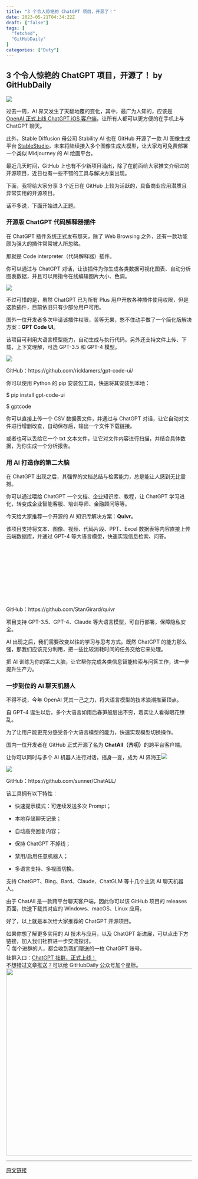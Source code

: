 ```yaml
---
title: "3 个令人惊艳的 ChatGPT 项目，开源了！"
date: 2023-05-21T04:34:22Z
draft: ["false"]
tags: [
  "fetched",
  "GitHubDaily"
]
categories: ["Duty"]
---
```

3 个令人惊艳的 ChatGPT 项目，开源了！ by GitHubDaily
------
<div><section data-mpa-powered-by="yiban.io"><img data-cropselx1="0" data-cropselx2="561" data-cropsely1="0" data-cropsely2="314" data-galleryid="" data-ratio="0.5564814814814815" data-s="300,640" data-src="https://mmbiz.qpic.cn/mmbiz_jpg/uDRkMWLia28iaoDGhq7rRoHdKwDib2yZufu7eEIcpkDQSic7fAGIa9XF5adux24icZUDcMJ8f9D5dlN7ibmraQkAUeaQ/640?wx_fmt=jpeg" data-type="jpeg" data-w="1080" src="https://mmbiz.qpic.cn/mmbiz_jpg/uDRkMWLia28iaoDGhq7rRoHdKwDib2yZufu7eEIcpkDQSic7fAGIa9XF5adux24icZUDcMJ8f9D5dlN7ibmraQkAUeaQ/640?wx_fmt=jpeg"></section><p cid="n44" mdtype="paragraph"><span md-inline="plain">过去一周，AI 界又发生了天翻地覆的变化，其中，最广为人知的，应该是 <a target="_blank" href="http://mp.weixin.qq.com/s?__biz=MzAxOTcxNTIwNQ==&amp;mid=2457983236&amp;idx=1&amp;sn=6331d02f108df1c0e1c4b46cace39856&amp;chksm=8cb7bceebbc035f8c02d1adbd696690a336ad22a3e26dced3ec8141b1cf09c1a797a7bc7dad6&amp;scene=21#wechat_redirect" textvalue="OpenAI 正式上线 ChatGPT iOS 客户端" linktype="text" imgurl="" imgdata="null" data-itemshowtype="0" tab="innerlink" data-linktype="2">OpenAI 正式上线 ChatGPT iOS 客户端</a>，让所有人都可以更方便的在手机上与 ChatGPT 聊天。</span></p><p cid="n50" mdtype="paragraph"><span md-inline="plain">此外，Stable Diffusion 母公司 Stability AI 也在 GitHub 开源了一款 AI 图像生成平台 <a target="_blank" href="http://mp.weixin.qq.com/s?__biz=MzAxOTcxNTIwNQ==&amp;mid=2457983159&amp;idx=1&amp;sn=b46d91c8e0470bcc7493853ddb2ebf1a&amp;chksm=8cb7bd5dbbc0344b7a6ddaef5d699e2080a97a42dc2508f935eed7565149973f36c138035367&amp;scene=21#wechat_redirect" textvalue="StableStudio" linktype="text" imgurl="" imgdata="null" data-itemshowtype="0" tab="innerlink" data-linktype="2">StableStudio</a>，未来将陆续接入多个图像生成大模型，让大家均可免费部署一个类似 Midjourney 的 AI 绘画平台。</span></p><p cid="n59" mdtype="paragraph"><span md-inline="plain">最近几天时间，GitHub 上也有不少新项目涌出，除了在前面给大家推文介绍过的开源项目，近日也有一些不错的工具与解决方案出现。</span></p><p cid="n60" mdtype="paragraph"><span md-inline="plain">下面，我将给大家分享 3 个近日在 GitHub 上较为活跃的，具备商业应用潜质且异常实用的开源项目。</span></p><p cid="n62" mdtype="paragraph"><span md-inline="plain">话不多说，下面开始进入正题。</span></p><h3 cid="n35" mdtype="heading"><span md-inline="plain">开源版 ChatGPT 代码解释器插件</span></h3><p cid="n29" mdtype="paragraph"><span md-inline="plain">在 ChatGPT 插件系统正式发布那天，除了 Web Browsing 之外，还有一款功能颇为强大的插件常常被人所忽略。</span></p><p cid="n66" mdtype="paragraph"><span md-inline="plain">那就是 Code interpreter（代码解释器）插件。</span></p><p cid="n70" mdtype="paragraph"><span md-inline="plain">你可以通过与 ChatGPT 对话，让该插件为你生成各类数据可视化图表、自动分析图表数据，并且可以用指令在线编辑图片大小、色调。</span></p><p><img data-cropselx1="0" data-cropselx2="561" data-cropsely1="0" data-cropsely2="521" data-galleryid="" data-ratio="0.47" data-s="300,640" data-src="https://mmbiz.qpic.cn/mmbiz_png/uDRkMWLia28jSTibqYRhxUHbKKkfBkvpWyYiaZfIrc6VbgbgxKiaicAFTTzrGqoqCNjefPTKj0acuvACt92qvQvvVtw/640?wx_fmt=png" data-type="png" data-w="1000" src="https://mmbiz.qpic.cn/mmbiz_png/uDRkMWLia28jSTibqYRhxUHbKKkfBkvpWyYiaZfIrc6VbgbgxKiaicAFTTzrGqoqCNjefPTKj0acuvACt92qvQvvVtw/640?wx_fmt=png"></p><p cid="n72" mdtype="paragraph"><span md-inline="plain">不过可惜的是，虽然 ChatGPT 已为所有 Plus 用户开放各种插件使用权限，但是这款插件，目前依旧只有少部分用户可用。</span></p><p cid="n3" mdtype="paragraph"><span md-inline="plain">国外一位开发者多次申请该插件权限，苦等无果，憋不住动手做了一个简化版解决方案：</span><span md-inline="strong"><strong>GPT Code UI</strong></span><span md-inline="plain">。</span></p><p cid="n78" mdtype="paragraph"><span md-inline="plain">该项目可利用大语言模型能力，自动生成与执行代码。另外还支持文件上传、下载，上下文理解，可选 GPT-3.5 和 GPT-4 模型。</span></p><p><img data-galleryid="" data-ratio="0.6472222222222223" data-s="300,640" data-src="https://mmbiz.qpic.cn/mmbiz_png/uDRkMWLia28jSTibqYRhxUHbKKkfBkvpWyHJQ4h564URuarKqowkngEyScRb2R87mb9NK1IjROdI9LWRCt8OAAWw/640?wx_fmt=png" data-type="png" data-w="1080" src="https://mmbiz.qpic.cn/mmbiz_png/uDRkMWLia28jSTibqYRhxUHbKKkfBkvpWyHJQ4h564URuarKqowkngEyScRb2R87mb9NK1IjROdI9LWRCt8OAAWw/640?wx_fmt=png"></p><p cid="n4" mdtype="paragraph"><span md-inline="plain">GitHub：</span><span md-inline="url" spellcheck="false">https://github.com/ricklamers/gpt-code-ui/</span></p><p cid="n5" mdtype="paragraph"><span md-inline="plain">你可以使用 Python 的 pip 安装包工具，快速将其安装到本地：</span></p><p><span role="presentation"><span>$ pip</span> install gpt-code-ui</span></p><p><span role="presentation"><span>$ gptcode</span></span></p><p cid="n82" mdtype="paragraph"><span md-inline="plain">你可以直接上传一个 CSV 数据表文件，并通过与 ChatGPT 对话，让它自动对文件进行增删改查，自动保存后，输出一个文件下载链接。</span></p><p cid="n90" mdtype="paragraph"><span md-inline="plain">或者也可以丢给它一个 txt 文本文件，让它对文件内容进行扫描，并结合具体数据，为你生成一个分析报告。</span></p><h3 cid="n9" mdtype="heading"><span md-inline="plain">用 AI 打造你的第二大脑</span></h3><p cid="n13" mdtype="paragraph"><span md-inline="plain">在 ChatGPT 出现之后，其强悍的文档总结与检索能力，总是能让人感到无比震撼。</span></p><p cid="n94" mdtype="paragraph"><span md-inline="plain">你可以通过喂给 ChatGPT 一个文档、企业知识库、教程，让 ChatGPT 学习进化，转变成企业智能客服、培训导师、金融顾问等等。</span></p><p cid="n98" mdtype="paragraph"><span md-inline="plain">今天给大家推荐一个开源的 AI 知识库解决方案：</span><span md-inline="strong"><strong>Quivr</strong></span><span md-inline="plain">。</span></p><p cid="n100" mdtype="paragraph"><span md-inline="plain">该项目支持将文本、图像、视频、代码片段、PPT、Excel 数据表等内容直接上传云端数据库，并通过 GPT-4 等大语言模型，快速实现信息检索、问答。</span></p><section><iframe data-vidtype="2" data-mpvid="wxv_2936563232440516609" data-cover="http%3A%2F%2Fmmbiz.qpic.cn%2Fmmbiz_jpg%2FuDRkMWLia28jSTibqYRhxUHbKKkfBkvpWy3ibfy8voyKaLUspiaFaafZVCXXw5prQZeRWMlRlfbX0kqvwa7gnMbF6Q%2F0%3Fwx_fmt%3Djpeg" allowfullscreen="" frameborder="0" data-ratio="1.474074074074074" data-w="1592" data-src="https://mp.weixin.qq.com/mp/readtemplate?t=pages/video_player_tmpl&amp;action=mpvideo&amp;auto=0&amp;vid=wxv_2936563232440516609"></iframe></section><p cid="n15" mdtype="paragraph"><span md-inline="plain">GitHub：</span><span md-inline="url" spellcheck="false">https://github.com/StanGirard/quivr</span></p><p cid="n16" mdtype="paragraph"><span md-inline="plain">项目支持 GPT-3.5、GPT-4、Claude 等大语言模型，可自行部署，保障隐私安全。</span></p><p cid="n106" mdtype="paragraph"><span md-inline="plain">AI 出现之后，我们需要改变以往的学习与思考方式。既然 ChatGPT 的能力那么强，那我们应该充分利用，把一些比较消耗时间的任务交给它来处理。</span></p><p cid="n108" mdtype="paragraph"><span md-inline="plain">把 AI 训练为你的第二大脑，让它帮你完成各类信息智能检索与问答工作，进一步提升生产力。</span></p><h3 cid="n18" mdtype="heading"><span md-inline="plain">一步到位的 AI 聊天机器人</span></h3><p cid="n22" mdtype="paragraph"><span md-inline="plain">不得不说，今年 OpenAI 凭其一己之力，将大语言模型的技术浪潮推至顶点。</span></p><p cid="n112" mdtype="paragraph"><span md-inline="plain">自 GPT-4 诞生以后，多个大语言如雨后春笋般层出不穷，着实让人看得眼花缭乱。</span></p><p cid="n114" mdtype="paragraph"><span md-inline="plain">为了让用户能更充分感受各个大语言模型的能力，快速实现模型切换操作。</span></p><p cid="n116" mdtype="paragraph"><span md-inline="plain">国内一位开发者在 GitHub 正式开源了名为 </span><span md-inline="strong"><strong>ChatAll（齐叨）</strong></span><span md-inline="plain">的跨平台客户端。</span></p><p cid="n116" mdtype="paragraph"><span md-inline="plain">让你可以同时与多个 AI 机器人进行对话，摇身一变，成为 AI 界海王<img data-src="https://res.wx.qq.com/t/wx_fed/we-emoji/res/v1.3.10/assets/newemoji/Yellowdog.png" data-ratio="1" data-w="128" src="https://res.wx.qq.com/t/wx_fed/we-emoji/res/v1.3.10/assets/newemoji/Yellowdog.png"></span></p><p><img data-galleryid="" data-ratio="0.625" data-s="300,640" data-src="https://mmbiz.qpic.cn/mmbiz_png/uDRkMWLia28jSTibqYRhxUHbKKkfBkvpWyIxiauLHk6K5B6bumZh5YWeYNz6DMtHwag3DnjZRZibuDCCSxsBPrX5PQ/640?wx_fmt=png" data-type="png" data-w="1080" src="https://mmbiz.qpic.cn/mmbiz_png/uDRkMWLia28jSTibqYRhxUHbKKkfBkvpWyIxiauLHk6K5B6bumZh5YWeYNz6DMtHwag3DnjZRZibuDCCSxsBPrX5PQ/640?wx_fmt=png"></p><p cid="n125" mdtype="paragraph"><span md-inline="plain">GitHub：</span><span md-inline="url" spellcheck="false">https://github.com/sunner/ChatALL/</span></p><p cid="n131" mdtype="paragraph"><span md-inline="plain">该工具拥有以下特性：</span></p><ul cid="n126" mdtype="list" data-mark="-"><li><p cid="n137" mdtype="paragraph"><span md-inline="plain">快速提示模式：可连续发送多次 Prompt；</span></p></li><li><p cid="n139" mdtype="paragraph"><span md-inline="plain">本地存储聊天记录；</span></p></li><li><p cid="n141" mdtype="paragraph"><span md-inline="plain">自动高亮回复内容；</span></p></li><li><p cid="n143" mdtype="paragraph"><span md-inline="plain">保持 ChatGPT 不掉线；</span></p></li><li><p cid="n145" mdtype="paragraph"><span md-inline="plain">禁用/启用任意机器人；</span></p></li><li><p cid="n147" mdtype="paragraph"><span md-inline="plain">多语言支持、多视图切换。</span></p></li></ul><p cid="n123" mdtype="paragraph"><span md-inline="plain">支持 ChatGPT、Bing、Bard、Claude、ChatGLM 等十几个主流 AI 聊天机器人。</span></p><p cid="n129" mdtype="paragraph"><span md-inline="plain">由于 ChatAll 是一款跨平台聊天客户端，因此你可以该 GitHub 项目的 releases 页面，快速下载其对应的 Windows、macOS、Linux 应用。</span></p><p cid="n133" mdtype="paragraph"><span md-inline="plain">好了，以上就是本次给大家推荐的 ChatGPT 开源项目。</span><span></span></p><section><span md-inline="plain">如果你想了解更多实用的 AI 技术与应用，以及 ChatGPT 新进展，可以点击下方链接，加入我们社群进一步交流探讨。<br></span></section><section><span md-inline="plain">👇 每个进群的人，都会收到我们赠送的一枚 ChatGPT 账号。</span></section><section>社群入口：<a target="_blank" href="http://mp.weixin.qq.com/s?__biz=MzAxOTcxNTIwNQ==&amp;mid=2457981555&amp;idx=2&amp;sn=352f92dfded8bcee67b419519d92ffbb&amp;chksm=8cb7b799bbc03e8f612b5dc9cd0413a445b87e7bbcb2ebfcacb288dd2e9769eb45b56a8ad946&amp;scene=21#wechat_redirect" textvalue="ChatGPT 社群，正式上线！" linktype="text" imgurl="" imgdata="null" data-itemshowtype="0" tab="innerlink" data-linktype="2" hasload="1"><span>ChatGPT 社群，正式上线！</span><span md-inline="plain"></span></a></section><section><span md-inline="plain">不想错过文章推送？可以给 GitHubDaily 公众号加个星标。</span></section><section><img data-galleryid="" data-ratio="0.46944444444444444" data-s="300,640" data-src="https://mmbiz.qpic.cn/mmbiz_png/uDRkMWLia28jZBtvu2FIRBmmZqUcGRfayiacLH8VueFnsjqC6tsyILajJpgAsLjtJibCA3QE8iaNstNyD3Za2SXZGg/640?wx_fmt=png&amp;wxfrom=5&amp;wx_lazy=1&amp;wx_co=1" data-type="png" data-w="1080" height="507" width="1080" src="https://mmbiz.qpic.cn/mmbiz_png/uDRkMWLia28jZBtvu2FIRBmmZqUcGRfayiacLH8VueFnsjqC6tsyILajJpgAsLjtJibCA3QE8iaNstNyD3Za2SXZGg/640?wx_fmt=png&amp;wxfrom=5&amp;wx_lazy=1&amp;wx_co=1"><span></span></section><p><mp-style-type data-value="3"></mp-style-type></p></div>  
<hr>
<a href="https://mp.weixin.qq.com/s/o0rdGVICjt3VexJnIRnLvA",target="_blank" rel="noopener noreferrer">原文链接</a>
